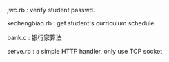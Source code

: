 jwc.rb :  verify student passwd.

kechengbiao.rb :  get student's curriculum schedule.

bank.c : 银行家算法

serve.rb : a simple HTTP handler, only use TCP socket
